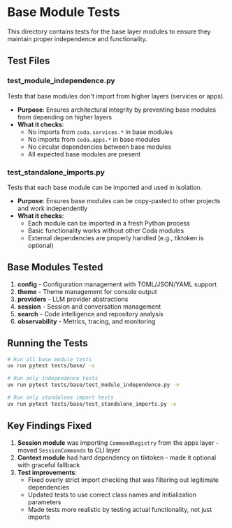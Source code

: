 # Base Module Tests

This directory contains tests for the base layer modules to ensure they maintain proper independence and functionality.

## Test Files

### test_module_independence.py
Tests that base modules don't import from higher layers (services or apps).

- **Purpose**: Ensures architectural integrity by preventing base modules from depending on higher layers
- **What it checks**:
  - No imports from `coda.services.*` in base modules
  - No imports from `coda.apps.*` in base modules
  - No circular dependencies between base modules
  - All expected base modules are present

### test_standalone_imports.py
Tests that each base module can be imported and used in isolation.

- **Purpose**: Ensures base modules can be copy-pasted to other projects and work independently
- **What it checks**:
  - Each module can be imported in a fresh Python process
  - Basic functionality works without other Coda modules
  - External dependencies are properly handled (e.g., tiktoken is optional)

## Base Modules Tested

1. **config** - Configuration management with TOML/JSON/YAML support
2. **theme** - Theme management for console output
3. **providers** - LLM provider abstractions
4. **session** - Session and conversation management
5. **search** - Code intelligence and repository analysis
6. **observability** - Metrics, tracing, and monitoring

## Running the Tests

```bash
# Run all base module tests
uv run pytest tests/base/ -v

# Run only independence tests
uv run pytest tests/base/test_module_independence.py -v

# Run only standalone import tests
uv run pytest tests/base/test_standalone_imports.py -v
```

## Key Findings Fixed

1. **Session module** was importing `CommandRegistry` from the apps layer - moved `SessionCommands` to CLI layer
2. **Context module** had hard dependency on tiktoken - made it optional with graceful fallback
3. **Test improvements**:
   - Fixed overly strict import checking that was filtering out legitimate dependencies
   - Updated tests to use correct class names and initialization parameters
   - Made tests more realistic by testing actual functionality, not just imports